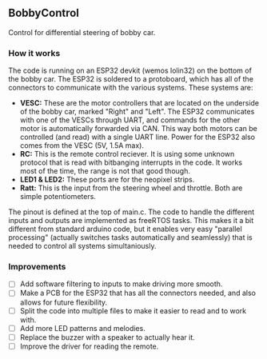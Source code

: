 ## BobbyControl

Control for differential steering of bobby car.

### How it works

The code is running on an ESP32 devkit (wemos lolin32) on the bottom of the bobby car. The ESP32 is soldered to a protoboard, which has all of the connectors to communicate with the various systems. These systems are:

- **VESC:** These are the motor controllers that are located on the underside of the bobby car, marked "Right" and "Left". The ESP32 communicates with one of the VESCs through UART, and commands for the other motor is automatically forwarded via CAN. This way both motors can be controlled (and read) with a single UART line. Power for the ESP32 also comes from the VESC (5V, 1.5A max). 
- **RC:** This is the remote control reciever. It is using some unknown protocol that is read with bitbanging interrupts in the code. It works most of the time, the range is not that good though. 
- **LED1 & LED2:** These ports are for the neopixel strips. 
- **Ratt:** This is the input from the steering wheel and throttle. Both are simple potentiometers. 

The pinout is defined at the top of main.c. The code to handle the different inputs and outputs are implemented as freeRTOS tasks. This makes it a bit different from standard arduino code, but it enables very easy "parallel processing" (actually switches tasks automatically and seamlessly) that is needed to control all systems simultaniously. 

### Improvements

- [ ] Add software filtering to inputs to make driving more smooth.
- [ ] Make a PCB for the ESP32 that has all the connectors needed, and also allows for future flexibility.
- [ ] Split the code into multiple files to make it easier to read and to work with. 
- [ ] Add more LED patterns and melodies.
- [ ] Replace the buzzer with a speaker to actually hear it. 
- [ ] Improve the driver for reading the remote.
